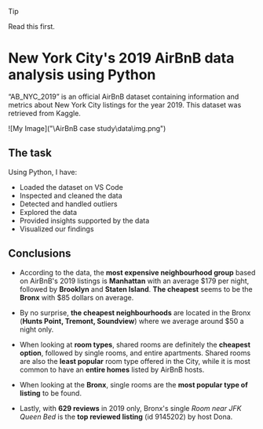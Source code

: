 > [!TIP]
> Read this first. 

# New York City's 2019 AirBnB data analysis using Python

“AB_NYC_2019” is an official AirBnB dataset containing information and metrics about New York City listings for the year 2019. This dataset was retrieved from Kaggle. 

![My Image]("\\AirBnB case study\\data\\img.png")

## The task

Using Python, I have:

- Loaded the dataset on VS Code
- Inspected and cleaned the data
- Detected and handled outliers
- Explored the data 
- Provided insights supported by the data
- Visualized our findings

## Conclusions

- According to the data, the **most expensive neighbourhood group** based on AirBnB's 2019 listings is **Manhattan** with an average $179 per night, followed by **Brooklyn** and **Staten Island**. **The cheapest** seems to be the **Bronx** with $85 dollars on average.

- By no surprise, **the cheapest neighbourhoods** are located in the Bronx (**Hunts Point, Tremont, Soundview**) where we average around $50 a night only.

- When looking at **room types**, shared rooms are definitely the **cheapest option**, followed by single rooms, and entire apartments. Shared rooms are also the **least popular** room type offered in the City, while it is most common to have an **entire homes** listed by AirBnB hosts. 

- When looking at the **Bronx**, single rooms are the **most popular type of listing** to be found.

- Lastly, with **629 reviews** in 2019 only, Bronx's single *Room near JFK Queen Bed* is the **top reviewed listing** (id 9145202) by host Dona.